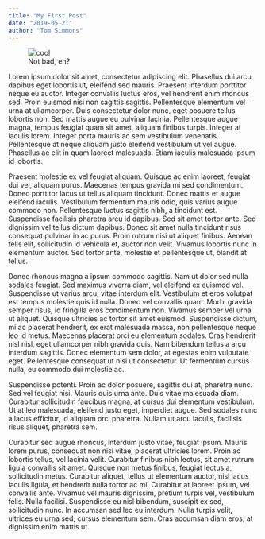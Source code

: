 ```yaml
---
title: "My First Post"
date: "2019-05-21"
author: "Tom Simmons"
---
```


<figure class="image">
  <img src="home-page-image.jpg" alt="cool">
  <figcaption>Not bad, eh?</figcaption>
</figure>

Lorem ipsum dolor sit amet, consectetur adipiscing elit. Phasellus dui arcu, dapibus eget lobortis ut, eleifend sed mauris. Praesent interdum porttitor neque eu auctor. Integer convallis luctus eros, vel hendrerit enim rhoncus sed. Proin euismod nisi non sagittis sagittis. Pellentesque elementum vel urna at ullamcorper. Duis consectetur dolor nunc, eget posuere tellus lobortis non. Sed mattis augue eu pulvinar lacinia. Pellentesque augue magna, tempus feugiat quam sit amet, aliquam finibus turpis. Integer at iaculis lorem. Integer porta mauris ac sem vestibulum venenatis. Pellentesque at neque aliquam justo eleifend vestibulum ut vel augue. Phasellus ac elit in quam laoreet malesuada. Etiam iaculis malesuada ipsum id lobortis.

Praesent molestie ex vel feugiat aliquam. Quisque ac enim laoreet, feugiat dui vel, aliquam purus. Maecenas tempus gravida mi sed condimentum. Donec porttitor lacus ut tellus aliquam tincidunt. Donec mattis et augue eleifend iaculis. Vestibulum fermentum mauris odio, quis varius augue commodo non. Pellentesque luctus sagittis nibh, a tincidunt est. Suspendisse facilisis pharetra arcu id dapibus. Sed sit amet tortor ante. Sed dignissim vel tellus dictum dapibus. Donec sit amet nulla tincidunt risus consequat pulvinar in ac purus. Proin rutrum nisi ut aliquet finibus. Aenean felis elit, sollicitudin id vehicula et, auctor non velit. Vivamus lobortis nunc in elementum auctor. Sed tortor ante, molestie et pellentesque ut, blandit at tellus.

Donec rhoncus magna a ipsum commodo sagittis. Nam ut dolor sed nulla sodales feugiat. Sed maximus viverra diam, vel eleifend ex euismod vel. Suspendisse ut varius arcu, vitae interdum elit. Vestibulum et eros volutpat est tempus molestie quis id nulla. Donec vel convallis quam. Morbi gravida semper risus, id fringilla eros condimentum non. Vivamus semper vel urna ut aliquet. Quisque ultricies ac tortor sit amet euismod. Suspendisse dictum, mi ac placerat hendrerit, ex erat malesuada massa, non pellentesque neque leo id metus. Maecenas placerat orci eu elementum sodales. Cras hendrerit nisl nisl, eget ullamcorper nibh gravida quis. Nam bibendum tellus a arcu interdum sagittis. Donec elementum sem dolor, at egestas enim vulputate eget. Pellentesque consequat ut nisi ut consectetur. Ut fermentum cursus nulla, eu commodo dui molestie ac.

Suspendisse potenti. Proin ac dolor posuere, sagittis dui at, pharetra nunc. Sed vel feugiat nisi. Mauris quis urna ante. Duis vitae malesuada diam. Curabitur sollicitudin faucibus magna, at cursus dui elementum vestibulum. Ut at leo malesuada, eleifend justo eget, imperdiet augue. Sed sodales nunc a lacus efficitur, id aliquam orci pharetra. Nullam ut arcu iaculis, facilisis risus aliquet, pharetra sem.

Curabitur sed augue rhoncus, interdum justo vitae, feugiat ipsum. Mauris lorem purus, consequat non nisi vitae, placerat ultricies lorem. Proin ac lobortis tellus, vel lacinia velit. Curabitur finibus nibh lectus, sit amet rutrum ligula convallis sit amet. Quisque non metus finibus, feugiat lectus a, sollicitudin metus. Curabitur aliquet, tellus ut elementum auctor, nisl lacus iaculis ligula, et hendrerit nulla tortor ac mi. Curabitur at laoreet ipsum, vel convallis ante. Vivamus vel mauris dignissim, pretium turpis vel, vestibulum felis. Nulla facilisi. Suspendisse eu nisl bibendum, suscipit ex sed, sollicitudin nunc. In accumsan sed leo eu interdum. Nulla turpis velit, ultrices eu urna sed, cursus elementum sem. Cras accumsan diam eros, at dignissim enim mattis ut.
